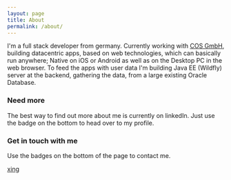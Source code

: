 ```yaml
---
layout: page
title: About
permalink: /about/
---
```


I'm a full stack developer from germany. Currently working with [COS GmbH](https://www.cosonline.de/),
building datacentric apps, based on web technologies, which can basically run anywhere; Native on iOS or Android as well as on the Desktop PC in the web browser.
To feed the apps with user data I'm building Java EE (Wildfly) server at the backend, gathering the data, from a large existing Oracle Database.  

### Need more

The best way to find out more about me is currently on linkedIn.
Just use the badge on the bottom to head over to my profile.

### Get in touch with me

Use the badges on the bottom of the page to contact me.

[xing](https://www.xing.com/profile/Oliver_Kehret/)